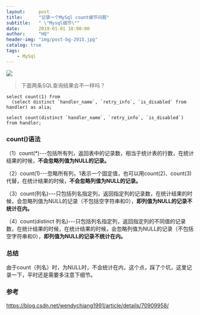 ```yaml
---
layout:     post
title:      "记录一个MySql count细节问题"
subtitle:   " \"Mysql细节\""
date:       2019-01-01 18:00:00
author:     "HQ"
header-img: "img/post-bg-2015.jpg"
catalog: true
tags:
    - MySql
---
```


![](https://img.hacpai.com/bing/20180418.jpg?imageView2/1/w/960/h/520/interlace/1/q/100)

>下面两条SQL查询结果会不一样吗？

```
select count(1) from 
  (select distinct `handler_name`, `retry_info`, `is_disabled` from handler) as alia;

select count(distinct `handler_name`, `retry_info`, `is_disabled`) from handler;
```

### count()语法

（1）count(*)---包括所有列，返回表中的记录数，相当于统计表的行数，在统计结果的时候，**不会忽略列值为NULL的记录。**

（2）count(1)---忽略所有列，1表示一个固定值，也可以用count(2)、count(3)代替，在统计结果的时候，**不会忽略列值为NULL的记录。**

（3）count(列名)---只包括列名指定列，返回指定列的记录数，在统计结果的时候，会忽略列值为NULL的记录（不包括空字符串和0），**即列值为NULL的记录不统计在内。**

（4）count(distinct 列名)---只包括列名指定列，返回指定列的不同值的记录数，在统计结果的时候，在统计结果的时候，会忽略列值为NULL的记录（不包括空字符串和0），**即列值为NULL的记录不统计在内。**


### 总结
由于count（列名）时，为NULL时，不会统计在内，这个点，踩了个坑，这里记录一下，平时还是需要多注意下细节。


### 参考
https://blog.csdn.net/wendychiang1991/article/details/70909958/